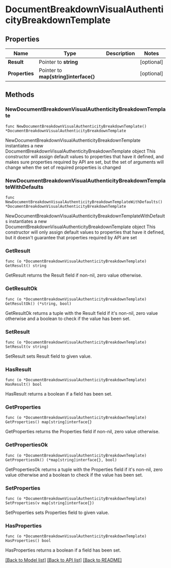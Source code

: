 # DocumentBreakdownVisualAuthenticityBreakdownTemplate

## Properties

Name | Type | Description | Notes
------------ | ------------- | ------------- | -------------
**Result** | Pointer to **string** |  | [optional] 
**Properties** | Pointer to **map[string]interface{}** |  | [optional] 

## Methods

### NewDocumentBreakdownVisualAuthenticityBreakdownTemplate

`func NewDocumentBreakdownVisualAuthenticityBreakdownTemplate() *DocumentBreakdownVisualAuthenticityBreakdownTemplate`

NewDocumentBreakdownVisualAuthenticityBreakdownTemplate instantiates a new DocumentBreakdownVisualAuthenticityBreakdownTemplate object
This constructor will assign default values to properties that have it defined,
and makes sure properties required by API are set, but the set of arguments
will change when the set of required properties is changed

### NewDocumentBreakdownVisualAuthenticityBreakdownTemplateWithDefaults

`func NewDocumentBreakdownVisualAuthenticityBreakdownTemplateWithDefaults() *DocumentBreakdownVisualAuthenticityBreakdownTemplate`

NewDocumentBreakdownVisualAuthenticityBreakdownTemplateWithDefaults instantiates a new DocumentBreakdownVisualAuthenticityBreakdownTemplate object
This constructor will only assign default values to properties that have it defined,
but it doesn't guarantee that properties required by API are set

### GetResult

`func (o *DocumentBreakdownVisualAuthenticityBreakdownTemplate) GetResult() string`

GetResult returns the Result field if non-nil, zero value otherwise.

### GetResultOk

`func (o *DocumentBreakdownVisualAuthenticityBreakdownTemplate) GetResultOk() (*string, bool)`

GetResultOk returns a tuple with the Result field if it's non-nil, zero value otherwise
and a boolean to check if the value has been set.

### SetResult

`func (o *DocumentBreakdownVisualAuthenticityBreakdownTemplate) SetResult(v string)`

SetResult sets Result field to given value.

### HasResult

`func (o *DocumentBreakdownVisualAuthenticityBreakdownTemplate) HasResult() bool`

HasResult returns a boolean if a field has been set.

### GetProperties

`func (o *DocumentBreakdownVisualAuthenticityBreakdownTemplate) GetProperties() map[string]interface{}`

GetProperties returns the Properties field if non-nil, zero value otherwise.

### GetPropertiesOk

`func (o *DocumentBreakdownVisualAuthenticityBreakdownTemplate) GetPropertiesOk() (*map[string]interface{}, bool)`

GetPropertiesOk returns a tuple with the Properties field if it's non-nil, zero value otherwise
and a boolean to check if the value has been set.

### SetProperties

`func (o *DocumentBreakdownVisualAuthenticityBreakdownTemplate) SetProperties(v map[string]interface{})`

SetProperties sets Properties field to given value.

### HasProperties

`func (o *DocumentBreakdownVisualAuthenticityBreakdownTemplate) HasProperties() bool`

HasProperties returns a boolean if a field has been set.


[[Back to Model list]](../README.md#documentation-for-models) [[Back to API list]](../README.md#documentation-for-api-endpoints) [[Back to README]](../README.md)


